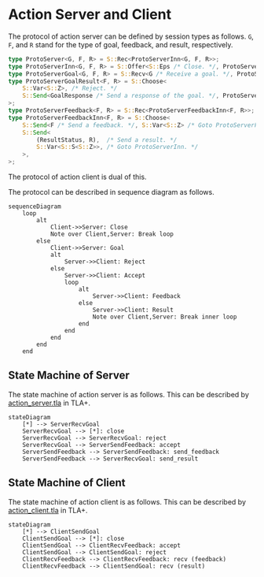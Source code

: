 # Action Server and Client

The protocol of action server can be defined by session types as follows.
`G`, `F`, and `R` stand for the type of goal, feedback, and result, respectively.

```rust
type ProtoServer<G, F, R> = S::Rec<ProtoServerInn<G, F, R>>;
type ProtoServerInn<G, F, R> = S::Offer<S::Eps /* Close. */, ProtoServerGoal<G, F, R>>;
type ProtoServerGoal<G, F, R> = S::Recv<G /* Receive a goal. */, ProtoServerGoalResult<F, R>>;
type ProtoServerGoalResult<F, R> = S::Choose<
    S::Var<S::Z>, /* Reject. */
    S::Send<GoalResponse /* Send a response of the goal. */, ProtoServerFeedback<F, R>>,
>;
type ProtoServerFeedback<F, R> = S::Rec<ProtoServerFeedbackInn<F, R>>;
type ProtoServerFeedbackInn<F, R> = S::Choose<
    S::Send<F /* Send a feedback. */, S::Var<S::Z> /* Goto ProtoServerFeedbackInn. */>,
    S::Send<
        (ResultStatus, R),  /* Send a result. */
        S::Var<S::S<S::Z>>, /* Goto ProtoServerInn. */
    >,
>;
```

The protocol of action client is dual of this.

The protocol can be described in sequence diagram as follows.

```mermaid
sequenceDiagram
    loop
        alt
            Client->>Server: Close
            Note over Client,Server: Break loop
        else
            Client->>Server: Goal
            alt
                Server->>Client: Reject
            else
                Server->>Client: Accept
                loop
                    alt
                        Server->>Client: Feedback
                    else
                        Server->>Client: Result
                        Note over Client,Server: Break inner loop
                    end
                end
            end
        end
    end
```

## State Machine of Server

The state machine of action server is as follows.
This can be described by [action_server.tla](./action_server.tla) in TLA+.

```mermaid
stateDiagram
    [*] --> ServerRecvGoal
    ServerRecvGoal --> [*]: close
    ServerRecvGoal --> ServerRecvGoal: reject
    ServerRecvGoal --> ServerSendFeedback: accept
    ServerSendFeedback --> ServerSendFeedback: send_feedback
    ServerSendFeedback --> ServerRecvGoal: send_result
```

## State Machine of Client

The state machine of action client is as follows.
This can be described by [action_client.tla](./action_client.tla) in TLA+.

```mermaid
stateDiagram
    [*] --> ClientSendGoal
    ClientSendGoal --> [*]: close
    ClientSendGoal --> ClientRecvFeedback: accept
    ClientSendGoal --> ClientSendGoal: reject
    ClientRecvFeedback --> ClientRecvFeedback: recv (feedback)
    ClientRecvFeedback --> ClientSendGoal: recv (result)
```
